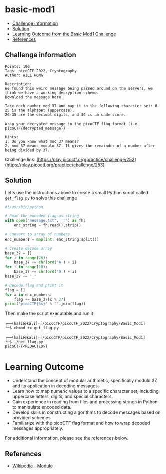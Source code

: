 # basic-mod1

- [Challenge information](#challenge-information)
- [Solution](#solution)
- [Learning Outcome from the Basic Mod1 Challenge](#learning-outcome)
- [References](#references)

## Challenge information
```
Points: 100
Tags: picoCTF 2022, Cryptography
Author: WILL HONG

Description:
We found this weird message being passed around on the servers, we think we have a working decryption scheme.
Download the message here.
 
Take each number mod 37 and map it to the following character set: 0-25 is the alphabet (uppercase), 
26-35 are the decimal digits, and 36 is an underscore.
 
Wrap your decrypted message in the picoCTF flag format (i.e. picoCTF{decrypted_message})

Hints:
1. Do you know what mod 37 means?
2. mod 37 means modulo 37. It gives the remainder of a number after being divided by 37.
```
Challenge link: [https://play.picoctf.org/practice/challenge/253](https://play.picoctf.org/practice/challenge/253)

## Solution

Let's use the instructions above to create a small Python script called `get_flag.py` to solve this challenge

```python
#!/usr/bin/python

# Read the encoded flag as string
with open("message.txt", 'r') as fh:
    enc_string = fh.read().strip()

# Convert to array of numbers
enc_numbers = map(int, enc_string.split())

# Create decode array
base_37 = []
for i in range(26):
    base_37 += chr(ord('A') + i)
for i in range(10):
    base_37 += chr(ord('0') + i)
base_37 += '_'

# Decode flag and print it
flag = []
for x in enc_numbers:
    flag += base_37[x % 37]
print('picoCTF{%s}' % "".join(flag))
```

Then make the script executable and run it
```
┌──(kali㉿kali)-[/picoCTF/picoCTF_2022/Cryptography/Basic_Mod1]
└─$ chmod +x get_flag.py  

┌──(kali㉿kali)-[/picoCTF/picoCTF_2022/Cryptography/Basic_Mod1]
└─$ ./get_flag.py
picoCTF{<REDACTED>}
```

# Learning Outcome

- Understand the concept of modular arithmetic, specifically modulo 37, and its application in decoding messages.
- Learn how to map numeric values to a specific character set, including uppercase letters, digits, and special characters.
- Gain experience in reading from files and processing strings in Python to manipulate encoded data.
- Develop skills in constructing algorithms to decode messages based on provided schemes.
- Familiarize with the picoCTF flag format and how to wrap decoded messages appropriately.


For additional information, please see the references below.

## References

- [Wikipedia - Modulo](https://en.wikipedia.org/wiki/Modulo)
